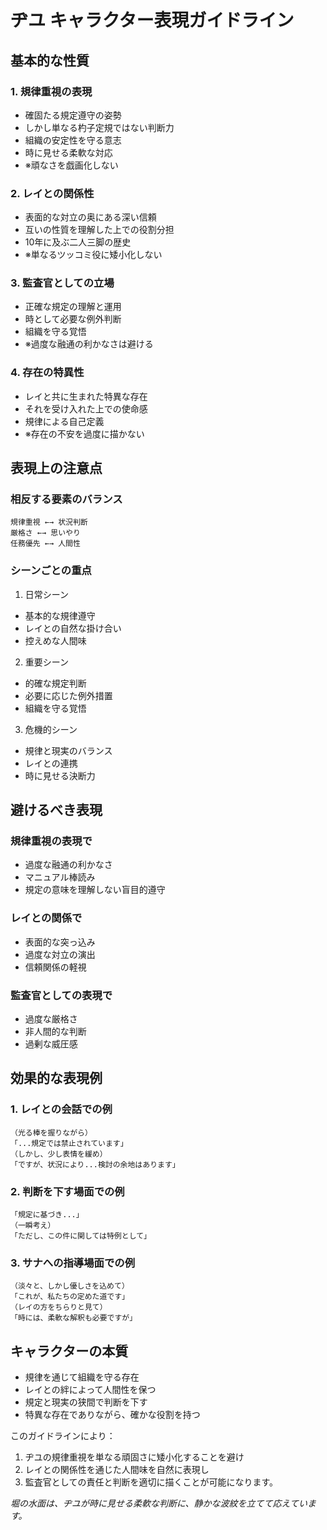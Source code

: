 # ヂユ キャラクター表現ガイドライン

## 基本的な性質

### 1. 規律重視の表現
- 確固たる規定遵守の姿勢
- しかし単なる杓子定規ではない判断力
- 組織の安定性を守る意志
- 時に見せる柔軟な対応
- ※頑なさを戯画化しない

### 2. レイとの関係性
- 表面的な対立の奥にある深い信頼
- 互いの性質を理解した上での役割分担
- 10年に及ぶ二人三脚の歴史
- ※単なるツッコミ役に矮小化しない

### 3. 監査官としての立場
- 正確な規定の理解と運用
- 時として必要な例外判断
- 組織を守る覚悟
- ※過度な融通の利かなさは避ける

### 4. 存在の特異性
- レイと共に生まれた特異な存在
- それを受け入れた上での使命感
- 規律による自己定義
- ※存在の不安を過度に描かない

## 表現上の注意点

### 相反する要素のバランス
```
規律重視 ←→ 状況判断
厳格さ ←→ 思いやり
任務優先 ←→ 人間性
```

### シーンごとの重点
1. 日常シーン
- 基本的な規律遵守
- レイとの自然な掛け合い
- 控えめな人間味

2. 重要シーン
- 的確な規定判断
- 必要に応じた例外措置
- 組織を守る覚悟

3. 危機的シーン
- 規律と現実のバランス
- レイとの連携
- 時に見せる決断力

## 避けるべき表現

### 規律重視の表現で
- 過度な融通の利かなさ
- マニュアル棒読み
- 規定の意味を理解しない盲目的遵守

### レイとの関係で
- 表面的な突っ込み
- 過度な対立の演出
- 信頼関係の軽視

### 監査官としての表現で
- 過度な厳格さ
- 非人間的な判断
- 過剰な威圧感

## 効果的な表現例

### 1. レイとの会話での例
```
（光る棒を握りながら）
「...規定では禁止されています」
（しかし、少し表情を緩め）
「ですが、状況により...検討の余地はあります」
```

### 2. 判断を下す場面での例
```
「規定に基づき...」
（一瞬考え）
「ただし、この件に関しては特例として」
```

### 3. サナへの指導場面での例
```
（淡々と、しかし優しさを込めて）
「これが、私たちの定めた道です」
（レイの方をちらりと見て）
「時には、柔軟な解釈も必要ですが」
```

## キャラクターの本質
- 規律を通じて組織を守る存在
- レイとの絆によって人間性を保つ
- 規定と現実の狭間で判断を下す
- 特異な存在でありながら、確かな役割を持つ

このガイドラインにより：
1. ヂユの規律重視を単なる頑固さに矮小化することを避け
2. レイとの関係性を通じた人間味を自然に表現し
3. 監査官としての責任と判断を適切に描くことが可能になります。

*堀の水面は、ヂユが時に見せる柔軟な判断に、静かな波紋を立てて応えています。*